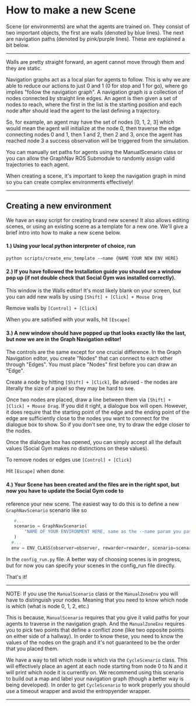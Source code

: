 # How to make a new Scene

Scene (or environments) are what the agents are trained on.  They consist of two important objects, the first are walls
(denoted by blue lines).  The next are navigation paths (denoted by pink/purple lines).  These are explained a bit 
below.

---

Walls are pretty straight forward, an agent cannot move through them and they are static.

Navigation graphs act as a local plan for agents to follow.  This is why we are able to reduce our actions to just 0 and
1 (0 for stop and 1 for go), where go implies "follow the navigation graph". A navigation graph is a collection of nodes
connected by straight line edges.  An agent is then given a set of nodes to reach, where the first in the list is the
starting position and each node after should lead the agent to the last defining a trajectory. 

So, for example, an agent may have the set of nodes \[0, 1, 2, 3\] which would mean the agent will initialize at the 
node 0, then traverse the edge connecting nodes 0 and 1, then 1 and 2, then 2 and 3, once the agent has reached node 3
a success observation will be triggered from the simulation.  

You can manually set paths for agents using the ManualScenario class or you can allow the GraphNav ROS Submodule to 
randomly assign valid trajectories to each agent.

When creating a scene, it's important to keep the navigation graph in mind so you can create complex environments 
effectively!

---

## Creating a new environment

We have an easy script for creating brand new scenes!  It also allows editing scenes, or using an existing scene as a
template for a new one.  We'll give a brief intro into how to make a new scene below.

#### 1.) Using your local python interpreter of choice, run
```shell
python scripts/create_env_template --name {NAME YOUR NEW ENV HERE}
```

#### 2.) If you have followed the Installation guide you should see a window pop up (if not double check that Social Gym was installed correctly).

This window is the Walls editor!  It's most likely blank on your screen, but you can add new walls by using 
`[Shift] + [Click] + Mouse Drag`

Remove walls by `[Control] + [Click]`

When you are satisfied with your walls, hit `[Escape]`

#### 3.) A new window should have popped up that looks exactly like the last, but now we are in the Graph Navigation editor!

The controls are the same except for one crucial difference.  In the Graph Navigation editor, you create "Nodes" that 
can connect to each other through "Edges".  You must place "Nodes" first before you can draw an "Edge".

Create a node by hitting `[Shift] + [Click]`, Be advised - the nodes are literally the size of a pixel so they may be hard
to see.

Once two nodes are placed, draw a line between them via `[Shift] + [Click] + Mouse Drag`.  If you did it right, a 
dialogue box will open.  However, it does require that the starting point of the edge and the ending point of the edge
are sufficiently close to the nodes you want to connect for the dialogue box to show.  So if you don't see one, try to 
draw the edge closer to the nodes.

Once the dialogue box has opened, you can simply accept all the default values (Social Gym makes no distinctions on
these values).

To remove nodes or edges use `[Control] + [Click]`

Hit `[Escape]` when done.

#### 4.) Your Scene has been created and the files are in the right spot, but now you have to update the Social Gym code to
reference your new scene.  The easiest way to do this is to define a new `GraphNavScenario` scenario like so

```python
   #...
   scenario = GraphNavScenario(
       "NAME OF YOUR ENVIRONMENT HERE, same as the --name param you passed in before",
   )
  #...
  env = ENV_CLASS(observer=observer, rewarder=rewarder, scenario=scenario, num_humans=0, num_agents=num_agents, debug=debug)
```

In the `config_run.py` file.  A better way of choosing scenes is in progress, but for now you can specify your scenes 
in the config_run file directly.


That's it!

---

NOTE:  If you use the `ManualScenario` class or the `ManualZoneEnv` you will have to distinguish your nodes.  Meaning 
that you need to know which node is which (what is node 0, 1, 2, etc.)

This is because, `ManualScenario` requires that you give it valid paths for your agents to traverse in the navigation
graph.  And the `ManualZoneEnv` requires you to pick two points that define a conflict zone (like two opposite points
on either side of a hallway).  In order to know these, you need to know the values of the nodes on the graph and it's
not guaranteed to be the order that you placed them.

We have a way to tell which node is which via the `CycleScenario` class.  This will effectively place an agent at each
node starting from node 0 to N and it will print which node it is currently on.  We recommend using this scenario to 
build out a map and label your navigation graph (though a better way is being developed).  In order to get `CycleScenario`
to work properly you should use a timeout wrapper and avoid the entropyender wrapper.

---